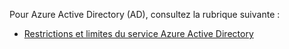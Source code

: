 Pour Azure Active Directory (AD), consultez la rubrique suivante :

 - [Restrictions et limites du service Azure Active Directory](http://msdn.microsoft.com/library/azure/dn764971.aspx)

<!---HONumber=62-->